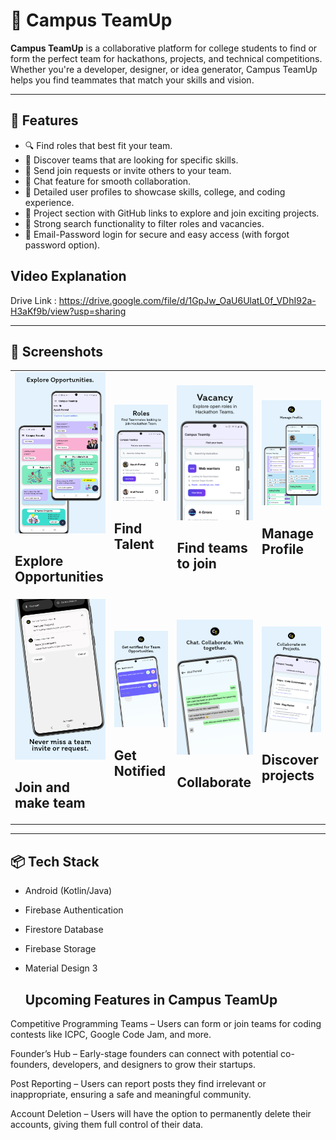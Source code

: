 # 📱 Campus TeamUp

**Campus TeamUp** is a collaborative platform for college students to find or form the perfect team for hackathons, projects, and technical competitions. Whether you're a developer, designer, or idea generator, Campus TeamUp helps you find teammates that match your skills and vision.

---

## 🚀 Features

- 🔍 Find roles that best fit your team.
- 🧩 Discover teams that are looking for specific skills.
- 🤝 Send join requests or invite others to your team.
- 💬 Chat feature for smooth collaboration.
- 👤 Detailed user profiles to showcase skills, college, and coding experience.
- 📂 Project section with GitHub links to explore and join exciting projects.
- 🔎 Strong search functionality to filter roles and vacancies.
- 🔐 Email-Password login for secure and easy access (with forgot password option).

## Video Explanation

Drive Link : https://drive.google.com/file/d/1GpJw_OaU6UlatL0f_VDhI92a-H3aKf9b/view?usp=sharing

---

## 📱 Screenshots
<table>

   <tr>
    <td>
      <img src="https://github.com/AyushPorwal10/CT_Play_Store_SS/blob/main/home.png" alt="Discover projects" width="200"/>
      <h2>Explore Opportunities</h2>
    </td>
       <td>
      <img src="https://github.com/AyushPorwal10/CT_Play_Store_SS/blob/main/roles.png" alt="Find Talent" width="200"/>
      <h2>Find Talent</h2>
    </td>
      <td>
      <img src="https://github.com/AyushPorwal10/CT_Play_Store_SS/blob/main/vacancy.png" alt="Find teams to join" width="200"/>
      <h2>Find teams to join</h2>
    </td>
    <td>
      <img src="https://github.com/AyushPorwal10/CT_Play_Store_SS/blob/main/profile.png" alt="Manage Profile" width="200"/>
      <h2>Manage Profile</h2>
    </td>
  </tr>
  
  <tr>
    <td>
      <img src="https://github.com/AyushPorwal10/CT_Play_Store_SS/blob/main/notifications.png" alt="Notifications" width="200"/>
      <h2>Join and make team</h2>
    </td>
    <td>
      <img src="https://github.com/AyushPorwal10/CT_Play_Store_SS/blob/main/request_notifications.png" alt="Request_Notifications" width="200"/>
      <h2>Get Notified</h2>
    </td>
    <td>
      <img src="https://github.com/AyushPorwal10/CT_Play_Store_SS/blob/main/chat.png" alt="Collaborate" width="200"/>
      <h2>Collaborate</h2>
    </td>
     <td>
      <img src="https://github.com/AyushPorwal10/CT_Play_Store_SS/blob/main/projects.png" alt="Discover projects" width="200"/>
      <h2>Discover projects</h2>
    </td>
     
  </tr>
  
</table>

---

## 📦 Tech Stack

- Android (Kotlin/Java)
- Firebase Authentication
- Firestore Database
- Firebase Storage
- Material Design 3

  ## Upcoming Features in Campus TeamUp

Competitive Programming Teams – Users can form or join teams for coding contests like ICPC, Google Code Jam, and more.

Founder’s Hub – Early-stage founders can connect with potential co-founders, developers, and designers to grow their startups.

Post Reporting – Users can report posts they find irrelevant or inappropriate, ensuring a safe and meaningful community.

Account Deletion – Users will have the option to permanently delete their accounts, giving them full control of their data.
